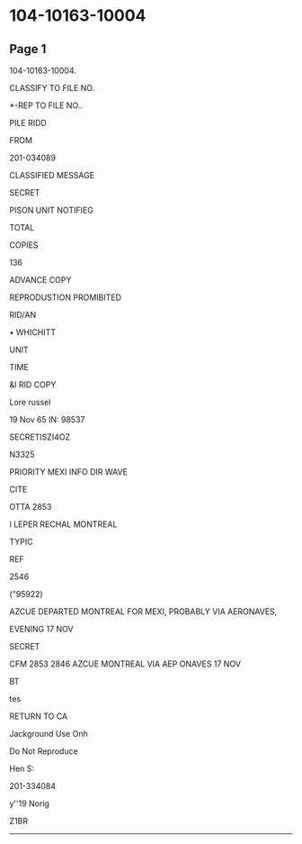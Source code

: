 # 104-10163-10004

## Page 1

104-10163-10004.

CLASSIFY TO FILE NO.

*-REP TO FILE NO..

PILE RIDD

FROM

201-034089

CLASSIFIED MESSAGE

SECRET

PISON UNIT NOTIFIEG

TOTAL

COPIES

136

ADVANCE COPY

REPRODUSTION PROMIBITED

RID/AN

• WHICHITT

UNIT

TIME

&I RID COPY

Lore russel

19 Nov 65 IN: 98537

SECRETISZI4OZ

N3325

PRIORITY MEXI INFO DIR WAVE

CITE

OTTA 2853

I LEPER RECHAL MONTREAL

TYPIC

REF

2546

("95922)

AZCUE DEPARTED MONTREAL FOR MEXI, PROBABLY VIA AERONAVES,

EVENING 17 NOV

SECRET

CFM 2853 2846 AZCUE MONTREAL VIA AEP ONAVES 17 NOV

BT

tes

RETURN TO CA

Jackground Use Onh

Do Not Reproduce

Hen S:

201-334084

y''19 Norig

Z1BR

---

